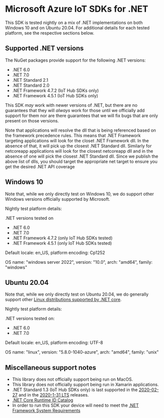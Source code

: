 # Microsoft Azure IoT SDKs for .NET

This SDK is tested nightly on a mix of .NET implementations on both Windows 10 and on Ubuntu 20.04. For additional details for each tested platform, see the respective sections below. 

## Supported .NET versions

The NuGet packages provide support for the following .NET versions:
- .NET 6.0
- .NET 7.0
- .NET Standard 2.1
- .NET Standard 2.0
- .NET Framework 4.7.2 (IoT Hub SDKs only)
- .NET Framework 4.5.1 (IoT Hub SDKs only)

This SDK _may_ work with newer versions of .NET, but there are no guarantees that they will _always_ work for those until we officially add support for them nor are there guarantees that we will fix bugs that are only present on those versions.

Note that applications will resolve the dll that is being referenced based on the framework precedence rules. This means that .NET Framework targeting applications will look for the closet .NET Framework dll. In the absence of that, it will pick up the closest .NET Standard dll. Similarly for netcoreapp applications will look for the closest netcoreapp dll and in the absence of one will pick the closest .NET Standard dll. Since we publish the above list of dlls, you should target the appropriate net target to ensure you get the desired .NET API coverage

## Windows 10

Note that, while we only directly test on Windows 10, we do support other Windows versions officially supported by Microsoft.

Nightly test platform details:

.NET versions tested on
- .NET 6.0
- .NET 7.0
- .NET Framework 4.7.2 (only IoT Hub SDKs tested)
- .NET Framework 4.5.1 (only IoT Hub SDKs tested)


Default locale: en_US, platform encoding: Cp1252

OS name: "windows server 2022", version: "10.0", arch: "amd64", family: "windows"

## Ubuntu 20.04

Note that, while we only directly test on Ubuntu 20.04, we do generally support other [Linux distributions supported by .NET core](https://docs.microsoft.com/dotnet/core/install/linux). 

Nightly test platform details:

.NET versions tested on:
- .NET 6.0
- .NET 7.0

Default locale: en_US, platform encoding: UTF-8

OS name: "linux", version: "5.8.0-1040-azure", arch: "amd64", family: "unix"

## Miscellaneous support notes

- This library does not officially support being run on MacOS.
- This library does not officially support being run in Xamarin applications.
- .NET Standard 1.3 (IoT Hub SDKs only) is last supported in the [2020-02-27](https://github.com/Azure/azure-iot-sdk-csharp/releases/tag/2020-2-27) and in the [2020-1-31 LTS](https://github.com/Azure/azure-iot-sdk-csharp/releases/tag/lts_2020-1-31) releases.
- [.NET Core Runtime ID Catalog](https://docs.microsoft.com/dotnet/core/rid-catalog)
- In order to run this SDK your device will need to meet the [.NET Framework System Requirements](https://docs.microsoft.com/dotnet/framework/get-started/system-requirements)

